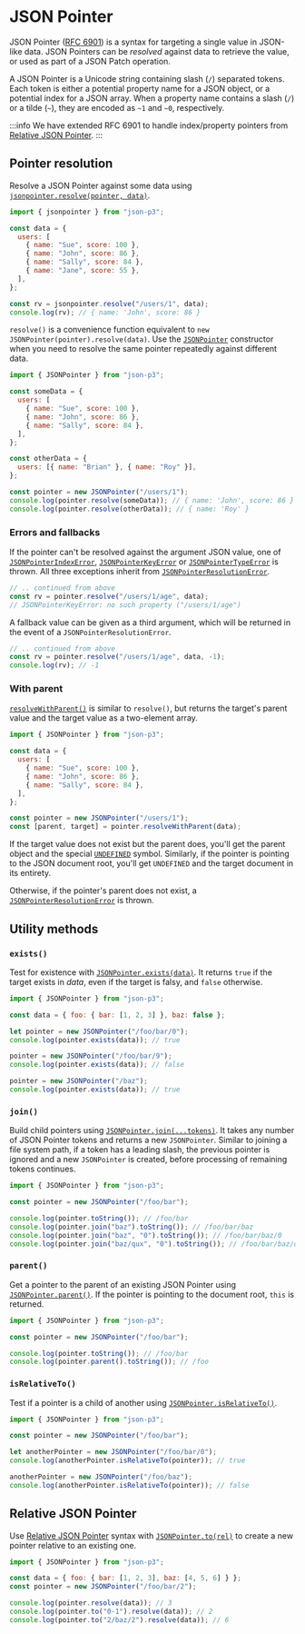 # JSON Pointer

JSON Pointer ([RFC 6901](https://datatracker.ietf.org/doc/html/rfc6901)) is a syntax for targeting a single value in JSON-like data. JSON Pointers can be _resolved_ against data to retrieve the value, or used as part of a JSON Patch operation.

A JSON Pointer is a Unicode string containing slash (`/`) separated tokens. Each token is either a potential property name for a JSON object, or a potential index for a JSON array. When a property name contains a slash (`/`) or a tilde (`~`), they are encoded as `~1` and `~0`, respectively.

:::info
We have extended RFC 6901 to handle index/property pointers from [Relative JSON Pointer](https://datatracker.ietf.org/doc/html/draft-hha-relative-json-pointer).
:::

## Pointer resolution

Resolve a JSON Pointer against some data using [`jsonpointer.resolve(pointer, data)`](../api/namespaces/jsonpointer/classes/JSONPointer#resolve).

```javascript
import { jsonpointer } from "json-p3";

const data = {
  users: [
    { name: "Sue", score: 100 },
    { name: "John", score: 86 },
    { name: "Sally", score: 84 },
    { name: "Jane", score: 55 },
  ],
};

const rv = jsonpointer.resolve("/users/1", data);
console.log(rv); // { name: 'John', score: 86 }
```

`resolve()` is a convenience function equivalent to `new JSONPointer(pointer).resolve(data)`. Use the [`JSONPointer`](../api/namespaces/jsonpointer/classes/JSONPointer.md) constructor when you need to resolve the same pointer repeatedly against different data.

```javascript
import { JSONPointer } from "json-p3";

const someData = {
  users: [
    { name: "Sue", score: 100 },
    { name: "John", score: 86 },
    { name: "Sally", score: 84 },
  ],
};

const otherData = {
  users: [{ name: "Brian" }, { name: "Roy" }],
};

const pointer = new JSONPointer("/users/1");
console.log(pointer.resolve(someData)); // { name: 'John', score: 86 }
console.log(pointer.resolve(otherData)); // { name: 'Roy' }
```

### Errors and fallbacks

If the pointer can't be resolved against the argument JSON value, one of [`JSONPointerIndexError`](../api/namespaces/jsonpointer/classes/JSONPointerIndexError.md), [`JSONPointerKeyError`](../api/namespaces/jsonpointer/classes/JSONPointerKeyError.md) or [`JSONPointerTypeError`](../api/namespaces/jsonpointer/classes/JSONPointerTypeError.md) is thrown. All three exceptions inherit from [`JSONPointerResolutionError`](../api/namespaces/jsonpointer/classes/JSONPointerResolutionError.md).

```javascript
// .. continued from above
const rv = pointer.resolve("/users/1/age", data);
// JSONPointerKeyError: no such property ("/users/1/age")
```

A fallback value can be given as a third argument, which will be returned in the event of a `JSONPointerResolutionError`.

```javascript
// .. continued from above
const rv = pointer.resolve("/users/1/age", data, -1);
console.log(rv); // -1
```

### With parent

[`resolveWithParent()`](../api/namespaces/jsonpointer/classes/JSONPointer.md#resolvewithparent) is similar to `resolve()`, but returns the target's parent value and the target value as a two-element array.

```javascript
import { JSONPointer } from "json-p3";

const data = {
  users: [
    { name: "Sue", score: 100 },
    { name: "John", score: 86 },
    { name: "Sally", score: 84 },
  ],
};

const pointer = new JSONPointer("/users/1");
const [parent, target] = pointer.resolveWithParent(data);
```

If the target value does not exist but the parent does, you'll get the parent object and the special [`UNDEFINED`](../api/namespaces/jsonpointer/variables/UNDEFINED.md) symbol. Similarly, if the pointer is pointing to the JSON document root, you'll get `UNDEFINED` and the target document in its entirety.

Otherwise, if the pointer's parent does not exist, a [`JSONPointerResolutionError`](../api/namespaces/jsonpointer/classes/JSONPointerResolutionError.md) is thrown.

## Utility methods

### `exists()`

Test for existence with [`JSONPointer.exists(data)`](../api/namespaces/jsonpointer/classes/JSONPointer.md#exists). It returns `true` if the target exists in _data_, even if the target is falsy, and `false` otherwise.

```javascript
import { JSONPointer } from "json-p3";

const data = { foo: { bar: [1, 2, 3] }, baz: false };

let pointer = new JSONPointer("/foo/bar/0");
console.log(pointer.exists(data)); // true

pointer = new JSONPointer("/foo/bar/9");
console.log(pointer.exists(data)); // false

pointer = new JSONPointer("/baz");
console.log(pointer.exists(data)); // true
```

### `join()`

Build child pointers using [`JSONPointer.join(...tokens)`](../api/namespaces/jsonpointer/classes/JSONPointer.md#join). It takes any number of JSON Pointer tokens and returns a new `JSONPointer`. Similar to joining a file system path, if a token has a leading slash, the previous pointer is ignored and a new `JSONPointer` is created, before processing of remaining tokens continues.

```javascript
import { JSONPointer } from "json-p3";

const pointer = new JSONPointer("/foo/bar");

console.log(pointer.toString()); // /foo/bar
console.log(pointer.join("baz").toString()); // /foo/bar/baz
console.log(pointer.join("baz", "0").toString()); // /foo/bar/baz/0
console.log(pointer.join("baz/qux", "0").toString()); // /foo/bar/baz/qux/0
```

### `parent()`

Get a pointer to the parent of an existing JSON Pointer using [`JSONPointer.parent()`](../api/namespaces/jsonpointer/classes/JSONPointer.md#parent). If the pointer is pointing to the document root, `this` is returned.

```javascript
import { JSONPointer } from "json-p3";

const pointer = new JSONPointer("/foo/bar");

console.log(pointer.toString()); // /foo/bar
console.log(pointer.parent().toString()); // /foo
```

### `isRelativeTo()`

Test if a pointer is a child of another using [`JSONPointer.isRelativeTo()`](../api/namespaces/jsonpointer/classes/JSONPointer.md#isrelativeto).

```javascript
import { JSONPointer } from "json-p3";

const pointer = new JSONPointer("/foo/bar");

let anotherPointer = new JSONPointer("/foo/bar/0");
console.log(anotherPointer.isRelativeTo(pointer)); // true

anotherPointer = new JSONPointer("/foo/baz");
console.log(anotherPointer.isRelativeTo(pointer)); // false
```

## Relative JSON Pointer

Use [Relative JSON Pointer](https://datatracker.ietf.org/doc/html/draft-hha-relative-json-pointer) syntax with [`JSONPointer.to(rel)`](../api/namespaces/jsonpointer/classes/JSONPointer.md#to) to create a new pointer relative to an existing one.

```javascript
import { JSONPointer } from "json-p3";

const data = { foo: { bar: [1, 2, 3], baz: [4, 5, 6] } };
const pointer = new JSONPointer("/foo/bar/2");

console.log(pointer.resolve(data)); // 3
console.log(pointer.to("0-1").resolve(data)); // 2
console.log(pointer.to("2/baz/2").resolve(data)); // 6
```
